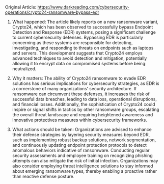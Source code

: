 Original Article: https://www.darkreading.com/cybersecurity-operations/crypto24-ransomware-bypass-edr

1) What happened: The article likely reports on a new ransomware variant, Crypto24, which has been observed to successfully bypass Endpoint Detection and Response (EDR) systems, posing a significant challenge to current cybersecurity defenses. Bypassing EDR is particularly concerning as these systems are responsible for detecting, investigating, and responding to threats on endpoints such as laptops and servers. This development suggests that Crypto24 employs advanced techniques to avoid detection and mitigation, potentially allowing it to encrypt data on compromised systems before being neutralized.

2) Why it matters: The ability of Crypto24 ransomware to evade EDR solutions has serious implications for cybersecurity strategies, as EDR is a cornerstone of many organizations' security architecture. If ransomware can circumvent these defenses, it increases the risk of successful data breaches, leading to data loss, operational disruptions, and financial losses. Additionally, the sophistication of Crypto24 could inspire or signal shifts in tactics by other ransomware groups, escalating the overall threat landscape and requiring heightened awareness and innovative protectives measures within cybersecurity frameworks.

3) What actions should be taken: Organizations are advised to enhance their defense strategies by layering security measures beyond EDR, such as implementing robust backup solutions, network segmentation, and continuously updating endpoint protection protocols to detect anomalous behaviors indicative of ransomware. Conducting regular security assessments and employee training on recognizing phishing attempts can also mitigate the risk of initial infection. Organizations may also consider employing threat intelligence solutions to stay informed about emerging ransomware types, thereby enabling a proactive rather than reactive defense posture.